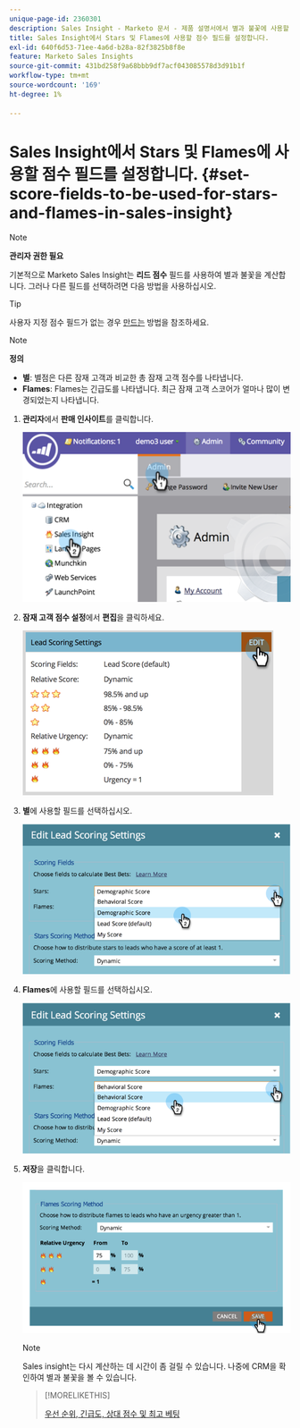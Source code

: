 ```yaml
---
unique-page-id: 2360301
description: Sales Insight - Marketo 문서 - 제품 설명서에서 별과 불꽃에 사용할 스코어 필드 설정
title: Sales Insight에서 Stars 및 Flames에 사용할 점수 필드를 설정합니다.
exl-id: 640f6d53-71ee-4a6d-b28a-82f3825b8f8e
feature: Marketo Sales Insights
source-git-commit: 431bd258f9a68bbb9df7acf043085578d3d91b1f
workflow-type: tm+mt
source-wordcount: '169'
ht-degree: 1%

---
```


# Sales Insight에서 Stars 및 Flames에 사용할 점수 필드를 설정합니다. {#set-score-fields-to-be-used-for-stars-and-flames-in-sales-insight}

>[!NOTE]
>
>**관리자 권한 필요**

기본적으로 Marketo Sales Insight는 **리드 점수** 필드를 사용하여 별과 불꽃을 계산합니다. 그러나 다른 필드를 선택하려면 다음 방법을 사용하십시오.

>[!TIP]
>
>사용자 지정 점수 필드가 없는 경우 [만드는](/help/marketo/product-docs/administration/field-management/create-a-custom-field-in-marketo.md) 방법을 참조하세요.

>[!NOTE]
>
>**정의**
>
>* **별**: 별점은 다른 잠재 고객과 비교한 총 잠재 고객 점수를 나타냅니다.
>* **Flames**: Flames는 긴급도를 나타냅니다. 최근 잠재 고객 스코어가 얼마나 많이 변경되었는지 나타냅니다.
>

1. **관리자**&#x200B;에서 **판매 인사이트**&#x200B;를 클릭합니다.

   ![](assets/image2014-9-16-13-3a27-3a19.png)

1. **잠재 고객 점수 설정**&#x200B;에서 **편집**&#x200B;을 클릭하세요.

   ![](assets/image2014-9-16-13-3a27-3a33.png)

1. **별**&#x200B;에 사용할 필드를 선택하십시오.

   ![](assets/image2014-9-16-13-3a27-3a45.png)

1. **Flames**&#x200B;에 사용할 필드를 선택하십시오.

   ![](assets/image2014-9-16-13-3a28-3a1.png)

1. **저장**&#x200B;을 클릭합니다.

   ![](assets/image2014-9-16-13-3a28-3a18.png)

   >[!NOTE]
   >
   >Sales insight는 다시 계산하는 데 시간이 좀 걸릴 수 있습니다. 나중에 CRM을 확인하여 별과 불꽃을 볼 수 있습니다.

   >[!MORELIKETHIS]
   >
   >[우선 순위, 긴급도, 상대 점수 및 최고 베팅](/help/marketo/product-docs/marketo-sales-insight/msi-for-salesforce/features/stars-and-flames/priority-urgency-relative-score-and-best-bets.md)
